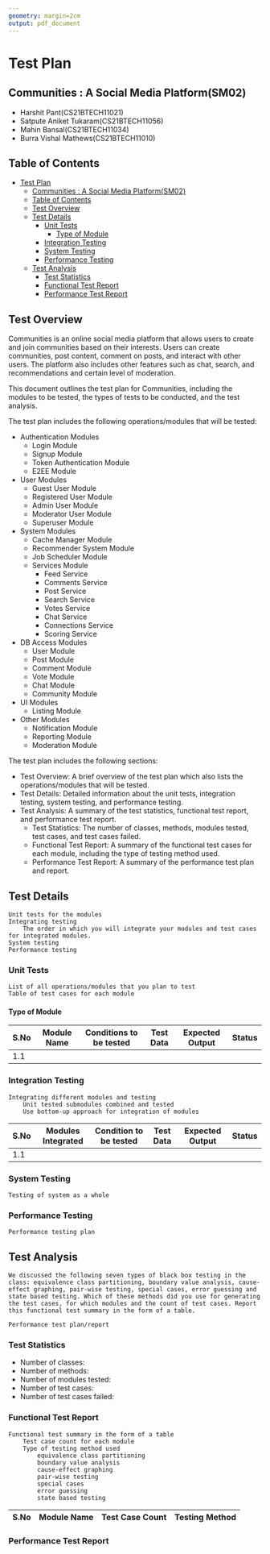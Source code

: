 ```yaml
---
geometry: margin=2cm
output: pdf_document
---
```


# Test Plan

## Communities : A Social Media Platform(SM02)

- Harshit Pant(CS21BTECH11021)
- Satpute Aniket Tukaram(CS21BTECH11056)
- Mahin Bansal(CS21BTECH11034)
- Burra Vishal Mathews(CS21BTECH11010)

## Table of Contents

- [Test Plan](#test-plan)
  - [Communities : A Social Media Platform(SM02)](#communities--a-social-media-platformsm02)
  - [Table of Contents](#table-of-contents)
  - [Test Overview](#test-overview)
  - [Test Details](#test-details)
    - [Unit Tests](#unit-tests)
      - [Type of Module](#type-of-module)
    - [Integration Testing](#integration-testing)
    - [System Testing](#system-testing)
    - [Performance Testing](#performance-testing)
  - [Test Analysis](#test-analysis)
    - [Test Statistics](#test-statistics)
    - [Functional Test Report](#functional-test-report)
    - [Performance Test Report](#performance-test-report)

## Test Overview

Communities is an online social media platform that allows users to create and join communities based on their interests. Users can create communities, post content, comment on posts, and interact with other users. The platform also includes other features such as chat, search, and recommendations and certain level of moderation.

This document outlines the test plan for Communities, including the modules to be tested, the types of tests to be conducted, and the test analysis.

The test plan includes the following operations/modules that will be tested:

- Authentication Modules
  - Login Module
  - Signup Module
  - Token Authentication Module
  - E2EE Module
- User Modules
  - Guest User Module
  - Registered User Module
  - Admin User Module
  - Moderator User Module
  - Superuser Module
- System Modules
  - Cache Manager Module
  - Recommender System Module
  - Job Scheduler Module
  - Services Module
    - Feed Service
    - Comments Service
    - Post Service
    - Search Service
    - Votes Service
    - Chat Service
    - Connections Service
    - Scoring Service
- DB Access Modules
  - User Module
  - Post Module
  - Comment Module
  - Vote Module
  - Chat Module
  - Community Module
- UI Modules
  - Listing Module
- Other Modules
  - Notification Module
  - Reporting Module
  - Moderation Module

The test plan includes the following sections:

- Test Overview: A brief overview of the test plan which also lists the operations/modules that will be tested.
- Test Details: Detailed information about the unit tests, integration testing, system testing, and performance testing.
- Test Analysis: A summary of the test statistics, functional test report, and performance test report.
  - Test Statistics: The number of classes, methods, modules tested, test cases, and test cases failed.
  - Functional Test Report: A summary of the functional test cases for each module, including the type of testing method used.
  - Performance Test Report: A summary of the performance test plan and report.

## Test Details

```text
Unit tests for the modules
Integrating testing
    The order in which you will integrate your modules and test cases for integrated modules.
System testing
Performance testing
```

### Unit Tests

```text
List of all operations/modules that you plan to test
Table of test cases for each module
```

#### Type of Module

| S.No | Module Name | Conditions to be tested | Test Data | Expected Output | Status |
| ---- | ----------- | ----------------------- | --------- | --------------- | ------ |
| 1.1  |             |                         |           |                 |        |

### Integration Testing

```text
Integrating different modules and testing
    Unit tested submodules combined and tested
    Use bottom-up approach for integration of modules
```

| S.No | Modules Integrated | Condition to be tested | Test Data | Expected Output | Status |
| ---- | ------------------ | ---------------------- | --------- | --------------- | ------ |
| 1.1  |                    |                        |           |                 |        |

### System Testing

```text
Testing of system as a whole
```

### Performance Testing

```text
Performance testing plan
```

## Test Analysis

```text
We discussed the following seven types of black box testing in the class: equivalence class partitioning, boundary value analysis, cause-effect graphing, pair-wise testing, special cases, error guessing and state based testing. Which of these methods did you use for generating the test cases, for which modules and the count of test cases. Report this functional test summary in the form of a table.

Performance test plan/report
```

### Test Statistics

- Number of classes:
- Number of methods:
- Number of modules tested:
- Number of test cases:
- Number of test cases failed:

### Functional Test Report

```text
Functional test summary in the form of a table
    Test case count for each module
    Type of testing method used
        equivalence class partitioning
        boundary value analysis
        cause-effect graphing
        pair-wise testing
        special cases
        error guessing
        state based testing
```

| S.No | Module Name | Test Case Count | Testing Method |
| ---- | ----------- | --------------- | -------------- |

### Performance Test Report
